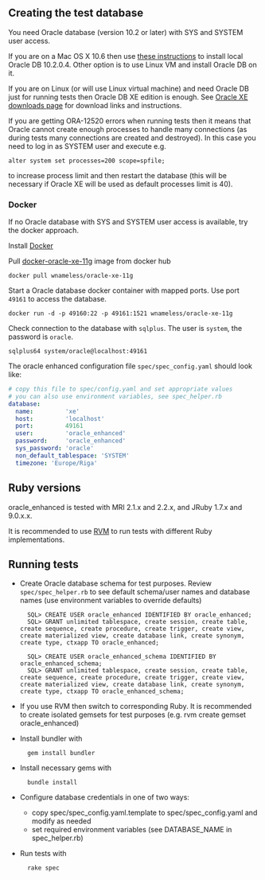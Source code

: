 Creating the test database
--------------------------

You need Oracle database (version 10.2 or later) with SYS and SYSTEM user access.

If you are on a Mac OS X 10.6 then use [these instructions](http://blog.rayapps.com/2009/09/14/how-to-install-oracle-database-10g-on-mac-os-x-snow-leopard) to install local Oracle DB 10.2.0.4. Other option is to use Linux VM and install Oracle DB on it.

If you are on Linux (or will use Linux virtual machine) and need Oracle DB just for running tests then Oracle DB XE edition is enough. See [Oracle XE downloads page](http://www.oracle.com/technetwork/database/express-edition/downloads/index.html) for download links and instructions.

If you are getting ORA-12520 errors when running tests then it means that Oracle cannot create enough processes to handle many connections (as during tests many connections are created and destroyed). In this case you need to log in as SYSTEM user and execute e.g.

    alter system set processes=200 scope=spfile;

to increase process limit and then restart the database (this will be necessary if Oracle XE will be used as default processes limit is 40).

### Docker
If no Oracle database with SYS and SYSTEM user access is available, try the docker approach.

Install [Docker](https://docker.github.io/engine/installation/)

Pull [docker-oracle-xe-11g](https://hub.docker.com/r/wnameless/oracle-xe-11g/) image from docker hub

    docker pull wnameless/oracle-xe-11g

Start a Oracle database docker container with mapped ports. Use port `49161` to access the database.

    docker run -d -p 49160:22 -p 49161:1521 wnameless/oracle-xe-11g

Check connection to the database with `sqlplus`. The user is `system`, the password is `oracle`.

    sqlplus64 system/oracle@localhost:49161

The oracle enhanced configuration file `spec/spec_config.yaml` should look like:

```yaml
# copy this file to spec/config.yaml and set appropriate values
# you can also use environment variables, see spec_helper.rb
database:
  name:         'xe'
  host:         'localhost'
  port:         49161
  user:         'oracle_enhanced'
  password:     'oracle_enhanced'
  sys_password: 'oracle'
  non_default_tablespace: 'SYSTEM'
  timezone: 'Europe/Riga'
```

Ruby versions
-------------

oracle_enhanced is tested with MRI 2.1.x and 2.2.x, and JRuby 1.7.x and 9.0.x.x.  

It is recommended to use [RVM](http://rvm.beginrescueend.com) to run tests with different Ruby implementations.

Running tests
-------------

* Create Oracle database schema for test purposes. Review `spec/spec_helper.rb` to see default schema/user names and database names (use environment variables to override defaults)

        SQL> CREATE USER oracle_enhanced IDENTIFIED BY oracle_enhanced;
        SQL> GRANT unlimited tablespace, create session, create table, create sequence, create procedure, create trigger, create view, create materialized view, create database link, create synonym, create type, ctxapp TO oracle_enhanced;

        SQL> CREATE USER oracle_enhanced_schema IDENTIFIED BY oracle_enhanced_schema;
        SQL> GRANT unlimited tablespace, create session, create table, create sequence, create procedure, create trigger, create view, create materialized view, create database link, create synonym, create type, ctxapp TO oracle_enhanced_schema;

* If you use RVM then switch to corresponding Ruby. It is recommended to create isolated gemsets for test purposes (e.g. rvm create gemset oracle_enhanced)

* Install bundler with

        gem install bundler

* Install necessary gems with

        bundle install

* Configure database credentials in one of two ways:
    * copy spec/spec_config.yaml.template to spec/spec_config.yaml and modify as needed
    * set required environment variables (see DATABASE_NAME in spec_helper.rb)

* Run tests with

        rake spec
